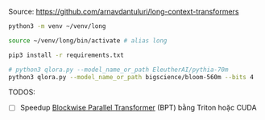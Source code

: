 Source: https://github.com/arnavdantuluri/long-context-transformers

```sh
python3 -m venv ~/venv/long

source ~/venv/long/bin/activate # alias long

pip3 install -r requirements.txt

# python3 qlora.py --model_name_or_path EleutherAI/pythia-70m
python3 qlora.py --model_name_or_path bigscience/bloom-560m --bits 4
```

TODOS:
- [ ] Speedup [Blockwise Parallel Transformer](https://arxiv.org/abs/2305.19370) (BPT) bằng Triton hoặc CUDA
